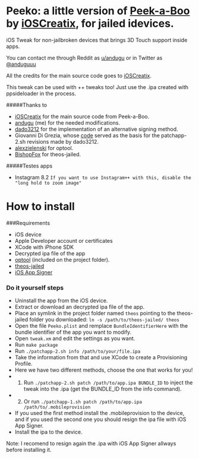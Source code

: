 # Peeko: a little version of [Peek-a-Boo](https://github.com/ioscreatix/peekaboo) by [iOSCreatix](https://github.com/ioscreatix/), for jailed idevices.

iOS Tweak for non-jailbroken devices that brings 3D Touch support inside apps.

You can contact me through Reddit as [u/andugu](https://www.reddit.com/user/andugu) or in Twitter as [@anduguuu](https://twitter.com/anduguuu)

All the credits for the main source code goes to [iOSCreatix](https://github.com/ioscreatix/).

This tweak can be used with ++ tweaks too! Just use the .ipa created with ppsideloader in the process.

#####Thanks to
* [iOSCreatix](https://github.com/ioscreatix/) for the main source code from Peek-a-Boo.
* [andugu](https://github.com/andugu) (me) for the needed modifications.
* [dado3212](https://github.com/dado3212) for the implementation of an alternative signing method.
* Giovanni Di Grezia, whose [code](http://www.xgiovio.com/blog-photos-videos-other/blog/resign-your-ios-ipa-frameworks-and-plugins-included/) served as the basis for the patchapp-2.sh revisions made by dado3212.
* [alexzielenski](https://github.com/alexzielenski) for optool.
* [BishopFox](https://github.com/BishopFox) for theos-jailed.

#####Testes apps
* Instagram 8.2
`If you want to use Instagram++ with this, disable the "long hold to zoom image"`

How to install
============

###Requirements

* iOS device
* Apple Developer account or certificates
* XCode with iPhone SDK
* Decrypted ipa file of the app
* [optool](https://github.com/alexzielenski/optool/releases) (included on the project folder).
* [theos-jailed](https://codeload.github.com/BishopFox/theos-jailed/zip/master)
* [iOS App Signer](https://dantheman827.github.io/ios-app-signer/)

### Do it yourself steps

* Uninstall the app from the iOS device.
* Extract or download an decrypted ipa file of the app.
* Place an symlink in the project folder named `theos` pointing to the theos-jailed folder you downloaded: `ln -s /path/to/theos-jailed/ theos`
* Open the file `Peeko.plist` and remplace `BundleIdentifierHere` with the bundle identifier of the app you want to modify.
* Open `tweak.xm` and edit the settings as you want.
* Run `make package`
* Run `./patchapp-2.sh info /path/to/your/file.ipa`
* Take the information from that and use XCode to create a Provisioning Profile.
* Here we have two different methods, choose the one that works for you!
* 1) Run `./patchapp-2.sh patch /path/to/app.ipa BUNDLE_ID` to inject the tweak into the .ipa (get the BUNDLE_ID from the info command).
* 2) Or run `./patchapp-1.sh patch /path/to/app.ipa /path/to/.mobileprovision`
* If you used the first method install the .mobileprovision to the device, and if you used the second one you should resign the ipa file with iOS App Signer.
* Install the ipa to the device.

Note: I recomend to resign again the .ipa with iOS App Signer allways before installing it.